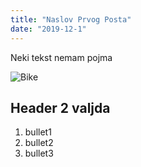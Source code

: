 ```yaml
---
title: "Naslov Prvog Posta"
date: "2019-12-1"
---
```



Neki tekst nemam pojma

![Bike](./yunming-wang-xsyPuoMAHKQ-unsplash.jpg)

## Header 2 valjda

1. bullet1
2. bullet2
3. bullet3
